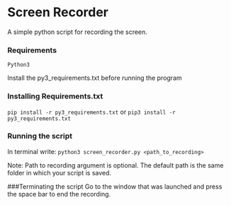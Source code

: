 # Screen Recorder
A simple python script for recording the screen.

### Requirements
`Python3`

Install the py3_requirements.txt before running the program

### Installing Requirements.txt
`pip install -r py3_requirements.txt` 
or
`pip3 install -r py3_requirements.txt`

### Running the script
In terminal write:
`python3 screen_recorder.py <path_to_recording>`

Note: Path to recording argument is optional. The default path is the same folder in which your script is saved.

###Terminating the script
Go to the window that was launched and press the space bar to end the recording.